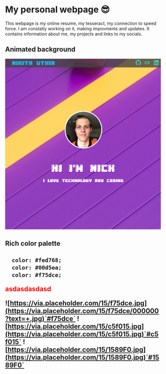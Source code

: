 # My personal webpage :sunglasses:
This webpage is my online resume, my tesseract, my connection to speed force.
I am constatly working on it, making impovments and updates.
It contains information about me, my projects and links to my socials.

<h2>Animated background</h2>

![sample of a webpage](./sample1.jpg)

<h2>Rich color palette<h2>
  
```
  color: #fed768;
  color: #00d5ea;
  color: #f75dce;
```
  <span style="color:red">asdasdasdasd</span>
  
![https://via.placeholder.com/15/f75dce.jpg](https://via.placeholder.com/15/f75dce/000000?text=+.jpg)`#f75dce`
![https://via.placeholder.com/15/c5f015.jpg](https://via.placeholder.com/15/c5f015.jpg)`#c5f015`
![https://via.placeholder.com/15/1589F0.jpg](https://via.placeholder.com/15/1589F0.jpg)`#1589F0`


